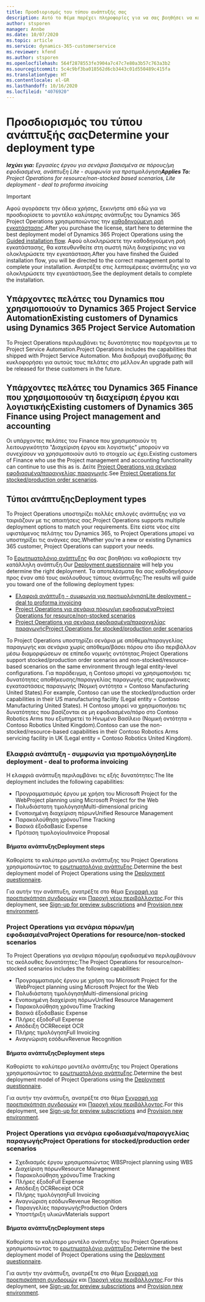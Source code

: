 ```yaml
---
title: Προσδιορισμός του τύπου ανάπτυξής σας
description: Αυτό το θέμα παρέχει πληροφορίες για να σας βοηθήσει να καθορίσετε τον σωστό τύπο ανάπτυξης του Project Operations για την εταιρεία σας.
author: stsporen
manager: Annbe
ms.date: 10/07/2020
ms.topic: article
ms.service: dynamics-365-customerservice
ms.reviewer: kfend
ms.author: stsporen
ms.openlocfilehash: 564f2878553fe3904a7c47c7e80a3b57c763a3b2
ms.sourcegitcommit: 5c4c9bf3ba018562d6cb3443c01d550489c415fa
ms.translationtype: HT
ms.contentlocale: el-GR
ms.lasthandoff: 10/16/2020
ms.locfileid: "4076920"
---
```

# <a name="determine-your-deployment-type"></a><span data-ttu-id="09c58-103">Προσδιορισμός του τύπου ανάπτυξής σας</span><span class="sxs-lookup"><span data-stu-id="09c58-103">Determine your deployment type</span></span>

<span data-ttu-id="09c58-104">_**Ισχύει για:** Εργασίες έργου για σενάρια βασισμένα σε πόρους/μη εφοδιασμένα, ανάπτυξη Lite - συμφωνία για προτιμολόγηση_</span><span class="sxs-lookup"><span data-stu-id="09c58-104">_**Applies To:** Project Operations for resource/non-stocked based scenarios, Lite deployment - deal to proforma invoicing_</span></span>

> [!IMPORTANT]
> <span data-ttu-id="09c58-105">Αφού αγοράσετε την άδεια χρήσης, ξεκινήστε από εδώ για να προσδιορίσετε το μοντέλο καλύτερης ανάπτυξης του Dynamics 365 Project Operations χρησιμοποιώντας την [καθοδηγούμενη ροή εγκατάστασης](https://aka.ms/provisionprojectoperations).</span><span class="sxs-lookup"><span data-stu-id="09c58-105">After you purchase the license, start here to determine the best deployment model of Dynamics 365 Project Operations using the [Guided installation flow](https://aka.ms/provisionprojectoperations).</span></span>
> <span data-ttu-id="09c58-106">Αφού ολοκληρώσετε την καθοδηγούμενη ροή εγκατάστασης, θα κατευθυνθείτε στη σωστή πύλη διαχείρισης για να ολοκληρώσετε την εγκατάσταση.</span><span class="sxs-lookup"><span data-stu-id="09c58-106">After you have finshed the Guided installation flow, you will be directed to the correct management portal to complete your installation.</span></span> <span data-ttu-id="09c58-107">Ανατρέξτε στις λεπτομέρειες ανάπτυξης για να ολοκληρώσετε την εγκατάσταση.</span><span class="sxs-lookup"><span data-stu-id="09c58-107">See the deployment details to complete the installation.</span></span>


## <a name="existing-customers-of-dynamics-using-dynamics-365-project-service-automation"></a><span data-ttu-id="09c58-108">Υπάρχοντες πελάτες του Dynamics που χρησιμοποιούν το Dynamics 365 Project Service Automation</span><span class="sxs-lookup"><span data-stu-id="09c58-108">Existing customers of Dynamics using Dynamics 365 Project Service Automation</span></span>
<span data-ttu-id="09c58-109">Το Project Operations περιλαμβάνει τις δυνατότητες που παρέχονται με το Project Service Automation.</span><span class="sxs-lookup"><span data-stu-id="09c58-109">Project Operations includes the capabilities that shipped with Project Service Automation.</span></span> <span data-ttu-id="09c58-110">Μια διαδρομή αναβάθμισης θα κυκλοφορήσει για αυτούς τους πελάτες στο μέλλον.</span><span class="sxs-lookup"><span data-stu-id="09c58-110">An upgrade path will be released for these customers in the future.</span></span>

## <a name="existing-customers-of-dynamics-365-finance-using-project-management-and-accounting"></a><span data-ttu-id="09c58-111">Υπάρχοντες πελάτες του Dynamics 365 Finance που χρησιμοποιούν τη διαχείριση έργου και λογιστικής</span><span class="sxs-lookup"><span data-stu-id="09c58-111">Existing customers of Dynamics 365 Finance using Project management and accounting</span></span> 

<span data-ttu-id="09c58-112">Οι υπάρχοντες πελάτες του Finance που χρησιμοποιούν τη λειτουργικότητα "Διαχείριση έργου και λογιστικής" μπορούν να συνεχίσουν να χρησιμοποιούν αυτό το στοιχείο ως έχει.</span><span class="sxs-lookup"><span data-stu-id="09c58-112">Existing customers of Finance who use the Project management and accounting functionality can continue to use this as is.</span></span> <span data-ttu-id="09c58-113">Δείτε [Project Operations για σενάρια εφοδιασμένα/παραγγελίας παραγωγής](#pma).</span><span class="sxs-lookup"><span data-stu-id="09c58-113">See [Project Operations for stocked/production order scenarios](#pma).</span></span>


## <a name="deployment-types"></a><span data-ttu-id="09c58-114">Τύποι ανάπτυξης</span><span class="sxs-lookup"><span data-stu-id="09c58-114">Deployment types</span></span>
<span data-ttu-id="09c58-115">Το Project Operations υποστηρίζει πολλές επιλογές ανάπτυξης για να ταιριάζουν με τις απαιτήσεις σας.</span><span class="sxs-lookup"><span data-stu-id="09c58-115">Project Operations supports multiple deployment options to match your requirements.</span></span> <span data-ttu-id="09c58-116">Είτε είστε νέος είτε υφιστάμενος πελάτης του Dynamics 365, το Project Operations μπορεί να υποστηρίξει τις ανάγκες σας.</span><span class="sxs-lookup"><span data-stu-id="09c58-116">Whether you're a new or existing Dynamics 365 customer, Project Operations can support your needs.</span></span>

<span data-ttu-id="09c58-117">Το [Ερωτηματολόγιο ανάπτυξης](https://aka.ms/provisionprojectoperations) θα σας βοηθήσει να καθορίσετε την κατάλληλη ανάπτυξη.</span><span class="sxs-lookup"><span data-stu-id="09c58-117">Our [Deployment questionnaire](https://aka.ms/provisionprojectoperations) will help you determine the right deployment.</span></span> <span data-ttu-id="09c58-118">Τα αποτελέσματα θα σας καθοδηγήσουν προς έναν από τους ακόλουθους τύπους ανάπτυξης:</span><span class="sxs-lookup"><span data-stu-id="09c58-118">The results will guide you toward one of the following deployment types:</span></span>

- [<span data-ttu-id="09c58-119">Ελαφριά ανάπτυξη - συμφωνία για προτιμολόγηση</span><span class="sxs-lookup"><span data-stu-id="09c58-119">Lite deployment – deal to proforma invoicing</span></span>](#lite)
- [<span data-ttu-id="09c58-120">Project Operations για σενάρια πόρων/μη εφοδιασμένα</span><span class="sxs-lookup"><span data-stu-id="09c58-120">Project Operations for resource/non-stocked scenarios</span></span>](#integrated)
- [<span data-ttu-id="09c58-121">Project Operations για σενάρια εφοδιασμένα/παραγγελίας παραγωγής</span><span class="sxs-lookup"><span data-stu-id="09c58-121">Project Operations for stocked/production order scenarios</span></span>](#pma)

<span data-ttu-id="09c58-122">Το Project Operations υποστηρίζει σενάρια με απόθεμα/παραγγελίας παραγωγής και σενάρια χωρίς απόθεμα/βάσει πόρου στο ίδιο περιβάλλον μέσω διαμορφώσεων σε επίπεδο νομικής οντότητας.</span><span class="sxs-lookup"><span data-stu-id="09c58-122">Project Operations support stocked/production order scenarios and non-stocked/resource-based scenarios on the same environment through legal entity-level configurations.</span></span> <span data-ttu-id="09c58-123">Για παράδειγμα, η Contoso μπορεί να χρησιμοποιήσει τις δυνατότητες αποθήκευσης/παραγγελίας παραγωγής στις αμερικάνικες εγκαταστάσεις παραγωγής (Νομική οντότητα = Contoso Manufacturing United States).</span><span class="sxs-lookup"><span data-stu-id="09c58-123">For example, Contoso can use the stocked/production order capabilities in their US manufacturing facility (Legal entity = Contoso Manufacturing United States).</span></span> <span data-ttu-id="09c58-124">Η Contoso μπορεί να χρησιμοποιήσει τις δυνατότητες που βασίζονται σε μη εφοδιασμένο/πόρο στο Contoso Robotics Arms που εξυπηρετεί το Ηνωμένο Βασίλειο (Νομική οντότητα = Contoso Robotics United Kingdom).</span><span class="sxs-lookup"><span data-stu-id="09c58-124">Contoso can use the non-stocked/resource-based capabilities in their Contoso Robotics Arms servicing facility in UK (Legal entity = Contoso Robotics United Kingdom).</span></span>

### <a name="lite-deployment---deal-to-proforma-invoicing"></a><a  name="lite"></a><span data-ttu-id="09c58-125">Ελαφριά ανάπτυξη - συμφωνία για προτιμολόγηση</span><span class="sxs-lookup"><span data-stu-id="09c58-125">Lite deployment - deal to proforma invoicing</span></span>

<span data-ttu-id="09c58-126">Η ελαφριά ανάπτυξη περιλαμβάνει τις εξής δυνατότητες:</span><span class="sxs-lookup"><span data-stu-id="09c58-126">The lite deployment includes the following capabilities:</span></span>

- <span data-ttu-id="09c58-127">Προγραμματισμός έργου με χρήση του Microsoft Project for the Web</span><span class="sxs-lookup"><span data-stu-id="09c58-127">Project planning using Microsoft Project for the Web</span></span>
- <span data-ttu-id="09c58-128">Πολυδιάστατη τιμολόγηση</span><span class="sxs-lookup"><span data-stu-id="09c58-128">Multi-dimensional pricing</span></span>
- <span data-ttu-id="09c58-129">Ενοποιημένη διαχείριση πόρων</span><span class="sxs-lookup"><span data-stu-id="09c58-129">Unified Resource Management</span></span>
- <span data-ttu-id="09c58-130">Παρακολούθηση χρόνου</span><span class="sxs-lookup"><span data-stu-id="09c58-130">Time Tracking</span></span>
- <span data-ttu-id="09c58-131">Βασικά έξοδα</span><span class="sxs-lookup"><span data-stu-id="09c58-131">Basic Expense</span></span>
- <span data-ttu-id="09c58-132">Πρόταση τιμολογίου</span><span class="sxs-lookup"><span data-stu-id="09c58-132">Invoice Proposal</span></span>

#### <a name="deployment-steps"></a><span data-ttu-id="09c58-133">Βήματα ανάπτυξης</span><span class="sxs-lookup"><span data-stu-id="09c58-133">Deployment steps</span></span>
<span data-ttu-id="09c58-134">Καθορίστε το καλύτερο μοντέλο ανάπτυξης του Project Operations χρησιμοποιώντας το [ερωτηματολόγιο ανάπτυξης](https://aka.ms/provisionprojectoperations).</span><span class="sxs-lookup"><span data-stu-id="09c58-134">Determine the best deployment model of Project Operations using the [Deployment questionnaire](https://aka.ms/provisionprojectoperations).</span></span>

<span data-ttu-id="09c58-135">Για αυτήν την ανάπτυξη, ανατρέξτε στο θέμα [Εγγραφή για προεπισκόπηση συνδρομών](lite-preview-subscription-sign-up.md) και [Παροχή νέου περιβάλλοντος](lite-deployment.md).</span><span class="sxs-lookup"><span data-stu-id="09c58-135">For this deployment, see [Sign-up for preview subscriptions](lite-preview-subscription-sign-up.md) and [Provision new environment](lite-deployment.md).</span></span> 


### <a name="project-operations-for-resourcenon-stocked-scenarios"></a><a name="integrated"></a><span data-ttu-id="09c58-136">Project Operations για σενάρια πόρων/μη εφοδιασμένα</span><span class="sxs-lookup"><span data-stu-id="09c58-136">Project Operations for resource/non-stocked scenarios</span></span>
<span data-ttu-id="09c58-137">Το Project Operations για σενάρια πόρου/μη εφοδιασμένα περιλαμβάνουν τις ακόλουθες δυνατότητες:</span><span class="sxs-lookup"><span data-stu-id="09c58-137">The Project Operations for resource/non-stocked scenarios includes the following capabilities:</span></span>
  
- <span data-ttu-id="09c58-138">Προγραμματισμός έργου με χρήση του Microsoft Project for the Web</span><span class="sxs-lookup"><span data-stu-id="09c58-138">Project planning using Microsoft Project for the Web</span></span>
- <span data-ttu-id="09c58-139">Πολυδιάστατη τιμολόγηση</span><span class="sxs-lookup"><span data-stu-id="09c58-139">Multi-dimensional pricing</span></span>
- <span data-ttu-id="09c58-140">Ενοποιημένη διαχείριση πόρων</span><span class="sxs-lookup"><span data-stu-id="09c58-140">Unified Resource Management</span></span>
- <span data-ttu-id="09c58-141">Παρακολούθηση χρόνου</span><span class="sxs-lookup"><span data-stu-id="09c58-141">Time Tracking</span></span>
- <span data-ttu-id="09c58-142">Βασικά έξοδα</span><span class="sxs-lookup"><span data-stu-id="09c58-142">Basic Expense</span></span>
- <span data-ttu-id="09c58-143">Πλήρες έξοδο</span><span class="sxs-lookup"><span data-stu-id="09c58-143">Full Expense</span></span>
- <span data-ttu-id="09c58-144">Απόδειξη OCR</span><span class="sxs-lookup"><span data-stu-id="09c58-144">Receipt OCR</span></span>
- <span data-ttu-id="09c58-145">Πλήρης τιμολόγηση</span><span class="sxs-lookup"><span data-stu-id="09c58-145">Full Invoicing</span></span>
- <span data-ttu-id="09c58-146">Αναγνώριση εσόδων</span><span class="sxs-lookup"><span data-stu-id="09c58-146">Revenue Recognition</span></span>

#### <a name="deployment-steps"></a><span data-ttu-id="09c58-147">Βήματα ανάπτυξης</span><span class="sxs-lookup"><span data-stu-id="09c58-147">Deployment steps</span></span>
<span data-ttu-id="09c58-148">Καθορίστε το καλύτερο μοντέλο ανάπτυξης του Project Operations χρησιμοποιώντας το [ερωτηματολόγιο ανάπτυξης](https://aka.ms/provisionprojectoperations).</span><span class="sxs-lookup"><span data-stu-id="09c58-148">Determine the best deployment model of Project Operations using the [Deployment questionnaire](https://aka.ms/provisionprojectoperations).</span></span>

<span data-ttu-id="09c58-149">Για αυτήν την ανάπτυξη, ανατρέξτε στο θέμα [Εγγραφή για προεπισκόπηση συνδρομών](resource-sign-up-preview-subscription.md) και [Παροχή νέου περιβάλλοντος](resource-provision-new-environment.md).</span><span class="sxs-lookup"><span data-stu-id="09c58-149">For this deployment, see [Sign-up for preview subscriptions](resource-sign-up-preview-subscription.md) and [Provision new environment](resource-provision-new-environment.md).</span></span> 


### <a name="project-operations-for-stockedproduction-order-scenarios"></a><a name="pma"></a><span data-ttu-id="09c58-150">Project Operations για σενάρια εφοδιασμένα/παραγγελίας παραγωγής</span><span class="sxs-lookup"><span data-stu-id="09c58-150">Project Operations for stocked/production order scenarios</span></span>

- <span data-ttu-id="09c58-151">Σχεδιασμός έργου χρησιμοποιώντας WBS</span><span class="sxs-lookup"><span data-stu-id="09c58-151">Project planning using WBS</span></span>
- <span data-ttu-id="09c58-152">Διαχείριση πόρων</span><span class="sxs-lookup"><span data-stu-id="09c58-152">Resource Management</span></span>
- <span data-ttu-id="09c58-153">Παρακολούθηση χρόνου</span><span class="sxs-lookup"><span data-stu-id="09c58-153">Time Tracking</span></span>
- <span data-ttu-id="09c58-154">Πλήρες έξοδο</span><span class="sxs-lookup"><span data-stu-id="09c58-154">Full Expense</span></span>
- <span data-ttu-id="09c58-155">Απόδειξη OCR</span><span class="sxs-lookup"><span data-stu-id="09c58-155">Receipt OCR</span></span>
- <span data-ttu-id="09c58-156">Πλήρης τιμολόγηση</span><span class="sxs-lookup"><span data-stu-id="09c58-156">Full Invoicing</span></span>
- <span data-ttu-id="09c58-157">Αναγνώριση εσόδων</span><span class="sxs-lookup"><span data-stu-id="09c58-157">Revenue Recognition</span></span>
- <span data-ttu-id="09c58-158">Παραγγελίες παραγωγής</span><span class="sxs-lookup"><span data-stu-id="09c58-158">Production Orders</span></span>
- <span data-ttu-id="09c58-159">Υποστήριξη υλικών</span><span class="sxs-lookup"><span data-stu-id="09c58-159">Materials support</span></span>

#### <a name="deployment-steps"></a><span data-ttu-id="09c58-160">Βήματα ανάπτυξης</span><span class="sxs-lookup"><span data-stu-id="09c58-160">Deployment steps</span></span>
<span data-ttu-id="09c58-161">Καθορίστε το καλύτερο μοντέλο ανάπτυξης του Project Operations χρησιμοποιώντας το [ερωτηματολόγιο ανάπτυξης](https://aka.ms/provisionprojectoperations).</span><span class="sxs-lookup"><span data-stu-id="09c58-161">Determine the best deployment model of Project Operations using the [Deployment questionnaire](https://aka.ms/provisionprojectoperations).</span></span>

<span data-ttu-id="09c58-162">Για αυτήν την ανάπτυξη, ανατρέξτε στο θέμα [Εγγραφή για προεπισκόπηση συνδρομών](https://docs.microsoft.com/dynamics365/fin-ops-core/dev-itpro/dev-tools/sign-up-preview-subscription?toc=/dynamics365/finance/toc.json) και [Παροχή νέου περιβάλλοντος](https://docs.microsoft.com/dynamics365/fin-ops-core/dev-itpro/deployment/deploy-demo-environment?toc=/dynamics365/finance/toc.json).</span><span class="sxs-lookup"><span data-stu-id="09c58-162">For this deployment, see [Sign-up for preview subscriptions](https://docs.microsoft.com/dynamics365/fin-ops-core/dev-itpro/dev-tools/sign-up-preview-subscription?toc=/dynamics365/finance/toc.json) and [Provision new environment](https://docs.microsoft.com/dynamics365/fin-ops-core/dev-itpro/deployment/deploy-demo-environment?toc=/dynamics365/finance/toc.json).</span></span> 

